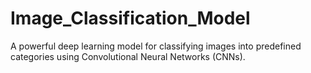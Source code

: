 # Image_Classification_Model
A powerful deep learning model for classifying images into predefined categories using Convolutional Neural Networks (CNNs).
